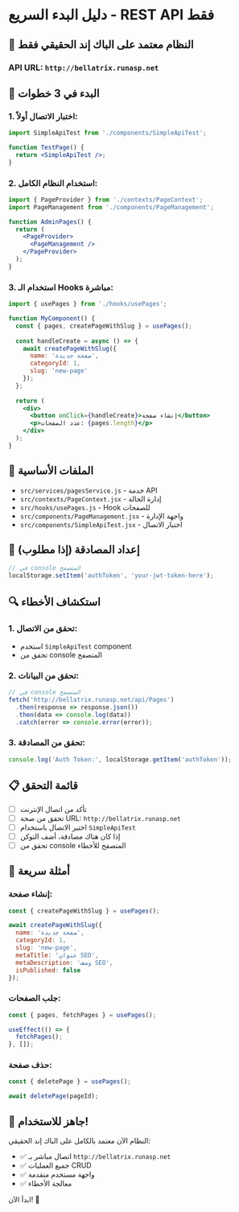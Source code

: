 # دليل البدء السريع - REST API فقط

## 🎯 **النظام معتمد على الباك إند الحقيقي فقط**

### **API URL:** `http://bellatrix.runasp.net`

## 🚀 **البدء في 3 خطوات**

### **1. اختبار الاتصال أولاً:**
```jsx
import SimpleApiTest from './components/SimpleApiTest';

function TestPage() {
  return <SimpleApiTest />;
}
```

### **2. استخدام النظام الكامل:**
```jsx
import { PageProvider } from './contexts/PageContext';
import PageManagement from './components/PageManagement';

function AdminPages() {
  return (
    <PageProvider>
      <PageManagement />
    </PageProvider>
  );
}
```

### **3. استخدام الـ Hooks مباشرة:**
```jsx
import { usePages } from './hooks/usePages';

function MyComponent() {
  const { pages, createPageWithSlug } = usePages();
  
  const handleCreate = async () => {
    await createPageWithSlug({
      name: 'صفحة جديدة',
      categoryId: 1,
      slug: 'new-page'
    });
  };
  
  return (
    <div>
      <button onClick={handleCreate}>إنشاء صفحة</button>
      <p>عدد الصفحات: {pages.length}</p>
    </div>
  );
}
```

## 📁 **الملفات الأساسية**

- `src/services/pagesService.js` - خدمة API
- `src/contexts/PageContext.jsx` - إدارة الحالة
- `src/hooks/usePages.js` - Hook للصفحات
- `src/components/PageManagement.jsx` - واجهة الإدارة
- `src/components/SimpleApiTest.jsx` - اختبار الاتصال

## 🔧 **إعداد المصادقة (إذا مطلوب)**

```javascript
// في console المتصفح
localStorage.setItem('authToken', 'your-jwt-token-here');
```

## 🔍 **استكشاف الأخطاء**

### **1. تحقق من الاتصال:**
- استخدم `SimpleApiTest` component
- تحقق من console المتصفح

### **2. تحقق من البيانات:**
```javascript
// في console المتصفح
fetch('http://bellatrix.runasp.net/api/Pages')
  .then(response => response.json())
  .then(data => console.log(data))
  .catch(error => console.error(error));
```

### **3. تحقق من المصادقة:**
```javascript
console.log('Auth Token:', localStorage.getItem('authToken'));
```

## 📋 **قائمة التحقق**

- [ ] تأكد من اتصال الإنترنت
- [ ] تحقق من صحة URL: `http://bellatrix.runasp.net`
- [ ] اختبر الاتصال باستخدام `SimpleApiTest`
- [ ] إذا كان هناك مصادقة، أضف التوكن
- [ ] تحقق من console المتصفح للأخطاء

## 🎯 **أمثلة سريعة**

### **إنشاء صفحة:**
```jsx
const { createPageWithSlug } = usePages();

await createPageWithSlug({
  name: 'صفحة جديدة',
  categoryId: 1,
  slug: 'new-page',
  metaTitle: 'عنوان SEO',
  metaDescription: 'وصف SEO',
  isPublished: false
});
```

### **جلب الصفحات:**
```jsx
const { pages, fetchPages } = usePages();

useEffect(() => {
  fetchPages();
}, []);
```

### **حذف صفحة:**
```jsx
const { deletePage } = usePages();

await deletePage(pageId);
```

## 🎉 **جاهز للاستخدام!**

النظام الآن معتمد بالكامل على الباك إند الحقيقي:
- ✅ اتصال مباشر بـ `http://bellatrix.runasp.net`
- ✅ جميع العمليات CRUD
- ✅ واجهة مستخدم متقدمة
- ✅ معالجة الأخطاء

ابدأ الآن! 🚀
